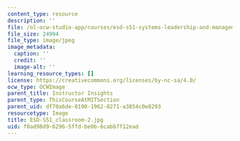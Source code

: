 ```yaml
---
content_type: resource
description: ''
file: /ol-ocw-studio-app/courses/esd-s51-systems-leadership-and-management-praxis-summer-2014/f0ad98d962965ffdbe0b6cabb7f12ead_ESD-S51_classroom-2.jpg
file_size: 24994
file_type: image/jpeg
image_metadata:
  caption: ''
  credit: ''
  image-alt: ''
learning_resource_types: []
license: https://creativecommons.org/licenses/by-nc-sa/4.0/
ocw_type: OCWImage
parent_title: Instructor Insights
parent_type: ThisCourseAtMITSection
parent_uid: df70a6de-0190-1962-8271-a3854c0e8293
resourcetype: Image
title: ESD-S51_classroom-2.jpg
uid: f0ad98d9-6296-5ffd-be0b-6cabb7f12ead
---
```

